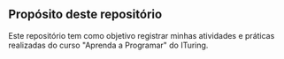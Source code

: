## Propósito deste repositório

Este repositório tem como objetivo registrar minhas atividades e práticas realizadas do curso "Aprenda a Programar" do ITuring.